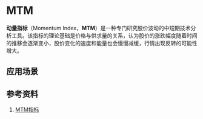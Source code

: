 # MTM
**动量指标**（Momentum Index，**MTM**）是一种专门研究股价波动的中短期技术分析工具。该指标的理论基础是价格与供求量的关系，认为股价的涨跌幅度随着时间的推移会逐渐变小，股价变化的速度和能量也会慢慢减缓，行情出现反转的可能性增大。



## 应用场景

## 参考资料
1. [MTM指标](http://baike.baidu.com/link?url=XexF4Bb1vBewiI1ol5yfK1nXmyKEjy9uey37Vz1slmcCroXw7YmGTOIrlsVXe1WzQ5OGaCnTQe_kLew8rmD9ca6hSatxXeoLNFl7KZU7d0m)
